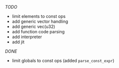 *TODO*
* limit elements to const ops
* add generic vector handling
* add generic vec(u32) 
* add function code parsing
* add interpreter
* add jit

*DONE*
* limit globals to const ops (added `parse_const_expr`)
